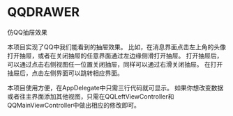 # QQDRAWER
仿QQ抽屉效果

本项目实现了QQ中我们能看到的抽屉效果。
比如，在消息界面点击左上角的头像打开抽屉，或者在关闭抽屉的任意界面通过左边缘侧滑打开抽屉。
打开抽屉后，可以通过点击右侧视图任一位置关闭抽屉，同样可以通过右滑关闭抽屉。
在打开抽屉后，点击左侧界面可以跳转相应界面。

本项目使用方便，在AppDelegate中只需三行代码就可显示。
如果你想改变数据或者往主界面添加其他视图，只需在QQLeftViewController和QQMainViewController中做出相应的修改即可。
